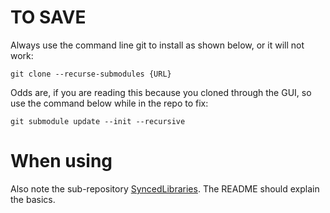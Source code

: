<!-- # TO USE -->

# TO SAVE

Always use the command line git to install as shown below, or it will not work:

`git clone --recurse-submodules {URL}`

Odds are, if you are reading this because you cloned through the GUI, so use the command below while in the repo to fix:

`git submodule update --init --recursive`

# When using

Also note the sub-repository [SyncedLibraries](https://github.com/TribeTech4485/SyncedLibraries). The README should explain the basics.